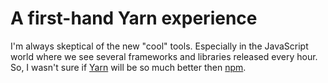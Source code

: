 # A first-hand Yarn experience

I'm always skeptical of the new "cool" tools. Especially in the JavaScript world where we see several frameworks and libraries released every hour. So, I wasn't sure if [Yarn](https://yarnpkg.com/) will be so much better then [npm](https://npmjs.org).
